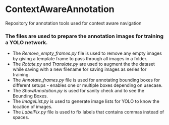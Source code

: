 # ContextAwareAnnotation
Repository for annotation tools used for context aware navigation

### The files are used to prepare the annotation images for training a YOLO network.

- The *Remove_empty_frames.py* file is used to remove any empty images by giving a template frame to pass through all images in a folder.
- The *Rotate.py* and *Translate.py* are used to augment the the dataset while saving with a new filename for saving images as series for training.
- The *Annotate_frames.py* file is used for annotating bounding boxes for different setups - enables one or multiple boxes depending on usecase.
- The *ShowAnnotation.py* is used for sanity check and to see the Bounding Boxes.
- The *ImageList.py* is used to generate image lists for YOLO to know the location of images.
- The *LabelFix.py* file is used to fix labels that contains commas instead of spaces.
